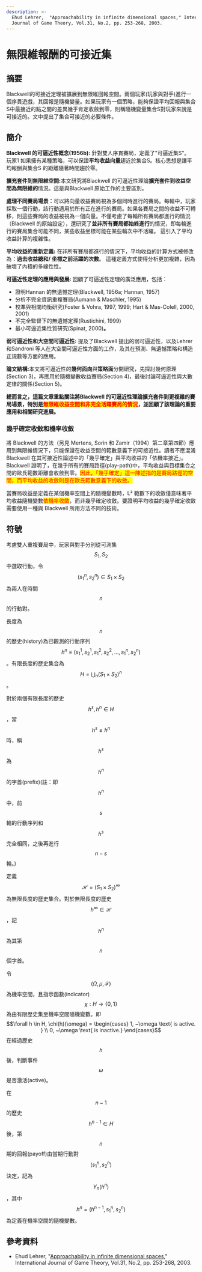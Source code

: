 ```yaml
---
description: >-
  Ehud Lehrer,  "Approachability in infinite dimensional spaces," International
  Journal of Game Theory, Vol.31, No.2, pp. 253-268, 2003.
---
```


# 無限維報酬的可接近集

## 摘要

Blackwell的可接近定理被擴展到無限維回報空間。兩個玩家(玩家與對手)進行一個序貫遊戲，其回報是隨機變量。如果玩家有一個策略，能夠保證平均回報與集合S中最接近的點之間的差異幾乎肯定收斂到零，則稱隨機變量集合S對玩家來說是可接近的。文中提出了集合可接近的必要條件。

## 簡介

**Blackwell 的可逼近性概念(1956b):** 針對雙人序貫賽局，定義了"可逼近集S"。 玩家1 如果擁有某種策略，可以保證**平均收益向量**趨近於集合S。核心思想是讓平均報酬與集合S 的距離隨著時間趨於零。

**擴充套件到無限維空間:**&#x672C;文研究將Blackwell 的可逼近性理論**擴充套件到收益空間為無限維的**情況。這是與Blackwell 原始工作的主要區別。

**處理不同賽局場景：**&#x53EF;以將向量收益賽局視為多個同時進行的賽局。每輪中，玩家採取一個行動，該行動適用於所有正在進行的賽局。如果各賽局之間的收益不可轉移，則這些賽局的收益被視為一個向量。不僅考慮了每輪所有賽局都進行的情況（Blackwell 的原始設定），還研究了**並非所有賽局都始終進行**的情況，即每輪進行的賽局集合可能不同，某些收益坐標可能在某些輪次中不活躍。 這引入了平均收益計算的複雜性。

**平均收益的重新定義:** 在非所有賽局都進行的情況下，平均收益的計算方式被修改為：**過去收益總和/ 坐標之前活躍的次數**。 這種定義方式使得分析更加複雜，因為破壞了內積的多線性性。

**可逼近性定理的應用與發展:** 回顧了可逼近性定理的廣泛應用，包括：

* 證明Hannan 的無遺憾定理(Blackwell, 1956a; Hannan, 1957)
* 分析不完全資訊重複賽局(Aumann & Maschler, 1995)
* 校準與相關均衡研究(Foster & Vohra, 1997, 1999; Hart & Mas-Colell, 2000, 2001)
* 不完全監督下的無遺憾定理(Rustichini, 1999)
* 最小可逼近集性質研究(Spinat, 2000)**。**

**弱可逼近性和大空間可逼近性:** 提及了Blackwell 提出的弱可逼近性，以及Lehrer 和Sandroni 等人在大空間可逼近性方面的工作，及其在預測、無遺憾策略和構造正規數等方面的應用。

**論文結構:**&#x672C;文將可逼近性的**幾何面向**與**策略面**分開研究，先探討幾何原理(Section 3)，再應用於隨機變數收益賽局(Section 4)，最後討論可逼近性與大數定律的關係(Section 5)。

**總而言之，這篇文章重點關注將Blackwell 的可逼近性理論擴充套件到更複雜的賽局場景，特別是**<mark style="color:red;">**無限維收益空間和非完全活躍賽局的情況**</mark>**，並回顧了該理論的重要應用和相關研究進展。**

### 幾乎確定收斂和機率收斂

將 Blackwell 的方法（另見 Mertens, Sorin 和 Zamir（1994）第二章第四節）應用到無限維情況下，只能保證在收益空間的範數意義下的可接近性。讀者不應混淆 Blackwell 在其可接近性論述中的「幾乎確定」與平均收益的「依機率接近」。Blackwell 證明了，在幾乎所有的賽局路徑(play-path)中，平均收益與目標集合之間的歐氏範數距離會收斂到零。<mark style="color:red;">因此，「幾乎確定」這一陳述指的是賽局路徑的空間，而平均收益的收斂則是在歐氏範數意義下的收斂。</mark>

當賽局收益是定義在某個機率空間上的隨機變數時，L² 範數下的收斂僅意味著平均收益隨機變數<mark style="color:red;">依機率收斂</mark>，而非幾乎確定收斂。要證明平均收益的幾乎確定收斂需要使用一種與 Blackwell 所用方法不同的技術。

## 符號

考慮雙人重複賽局中，玩家與對手分別從可測集$$S_1, S_2$$中選取行動，令$$(s_1^n, s_2^n) \in S_1 \times S_2$$為兩人在時間$$n$$的行動對。

長度為$$n$$的歷史(history)為已觀測的行動序列$$h^n\equiv (s_1^1, s_2^1, s_1^2, s_2^2, \dots, s_1^n, s_2^n)$$。有限長度的歷史集合為$$H=\bigcup_n (S_1 \times S_2)^n$$。

&#x20;對於兩個有限長度的歷史$$h^s, h^n \in H$$，當$$h^s \leq h^n$$時，稱$$h^s$$為$$h^n$$的字首(prefix)(註：即$$h^n$$中，前$$s$$輪的行動序列和$$h^s$$完全相同，之後再進行$$n-s$$輪。)

定義$$\mathscr{H}=(S_1 \times S_2)^\infty$$為無限長度的歷史集合。對於無限長度的歷史$$h^\infty \in \mathscr{H}$$，記$$h^n$$為其第$$n$$個字首。

令$$(\Omega, \mu, \mathcal{F})$$為機率空間，且指示函數(indicator)$$\chi: H \to \{0,1\}$$為由有限歷史集至機率空間隨機變數。即$$\forall h \in H, \chi(h)(\omega) = \begin{cases} 1,  ~\omega \text{ is active. } \\ 0, ~\omega \text{ is inactive.} \end{cases}$$在經過歷史$$h$$後，判斷事件$$\omega$$是否激活(active)。

在$$n-1$$的歷史$$h^{n-1} \in H$$後，第$$n$$期的回報(payoff)由當期行動對$$(s_1^n, s_2^n)$$決定，記為$$Y_n(h^n)$$，其中$$h^n=(h^{n-1}, s_1^n, s_2^n)$$為定義在機率空間的隨機變數。



## 參考資料

* Ehud Lehrer,  "[Approachability in infinite dimensional spaces](https://link.springer.com/article/10.1007/s001820200115)," International Journal of Game Theory, Vol.31, No.2, pp. 253-268, 2003.
